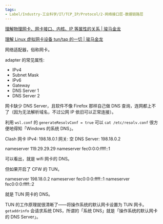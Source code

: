 ```yaml
---
tags:
- Label/Industry-工业科学/IT/TCP_IP/Protocol/2-网络接口层-数据链路层
---
```


[理解物理网卡、网卡接口、内核、IP 等属性的关系 | 骏马金龙](https://www.junmajinlong.com/virtual/network/kernel_nic_ip/)

[理解 Linux 虚拟网卡设备 tun/tap 的一切 | 骏马金龙](https://www.junmajinlong.com/virtual/network/all_about_tun_tap/)


网络适配器，俗称网卡。

adapter 的常见属性:

* IPv4
* Subnet Mask
* IPv6
* Gateway
* DNS Server 1
* DNS Server 2

网卡缺少 DNS Server，且软件不像 Firefox 那样自己做 DNS 查询，连网都上不了（因为无法解析域名，不过公网 IP 依旧可以正常连接）。

利用 `wsl.conf` 的 `generateResolvConf = true` 可以 `cat /etc/resolv.conf` 很方便地得知「Windows 的系统 DNS」。



Clash 网卡
IPv4: 198.18.0.1
网关: 空
DNS Server: 198.18.0.2



nameserver 119.29.29.29
nameserver fec0:0:0:ffff::1

可以看出，就是 wifi 网卡的 DNS。

但如果开启了 CFW 的 TUN，

nameserver 198.18.0.2
nameserver fec0:0:0:ffff::1
nameserver fec0:0:0:ffff::2

就是 TUN 网卡的 DNS。

TUN 的工作原理就很清晰了——将操作系统的默认网卡设置为 TUN 网卡。`getaddrinfo` 会请求系统 DNS，所谓的「系统 DNS」就是「操作系统的默认网卡的 DNS Server」。